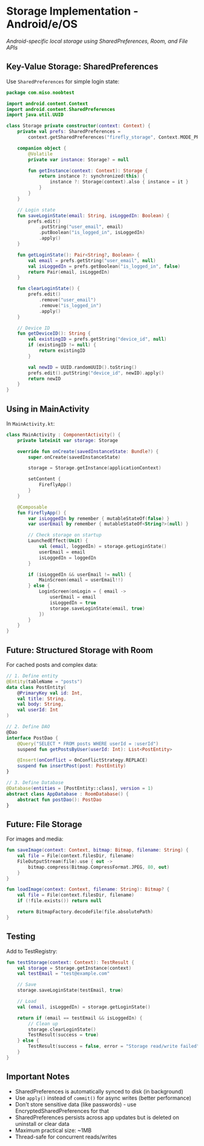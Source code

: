 # Storage Implementation - Android/e/OS

*Android-specific local storage using SharedPreferences, Room, and File APIs*

## Key-Value Storage: SharedPreferences

Use `SharedPreferences` for simple login state:

```kotlin
package com.miso.noobtest

import android.content.Context
import android.content.SharedPreferences
import java.util.UUID

class Storage private constructor(context: Context) {
    private val prefs: SharedPreferences =
        context.getSharedPreferences("firefly_storage", Context.MODE_PRIVATE)

    companion object {
        @Volatile
        private var instance: Storage? = null

        fun getInstance(context: Context): Storage {
            return instance ?: synchronized(this) {
                instance ?: Storage(context).also { instance = it }
            }
        }
    }

    // Login state
    fun saveLoginState(email: String, isLoggedIn: Boolean) {
        prefs.edit()
            .putString("user_email", email)
            .putBoolean("is_logged_in", isLoggedIn)
            .apply()
    }

    fun getLoginState(): Pair<String?, Boolean> {
        val email = prefs.getString("user_email", null)
        val isLoggedIn = prefs.getBoolean("is_logged_in", false)
        return Pair(email, isLoggedIn)
    }

    fun clearLoginState() {
        prefs.edit()
            .remove("user_email")
            .remove("is_logged_in")
            .apply()
    }

    // Device ID
    fun getDeviceID(): String {
        val existingID = prefs.getString("device_id", null)
        if (existingID != null) {
            return existingID
        }

        val newID = UUID.randomUUID().toString()
        prefs.edit().putString("device_id", newID).apply()
        return newID
    }
}
```

## Using in MainActivity

In `MainActivity.kt`:

```kotlin
class MainActivity : ComponentActivity() {
    private lateinit var storage: Storage

    override fun onCreate(savedInstanceState: Bundle?) {
        super.onCreate(savedInstanceState)

        storage = Storage.getInstance(applicationContext)

        setContent {
            FireflyApp()
        }
    }

    @Composable
    fun FireflyApp() {
        var isLoggedIn by remember { mutableStateOf(false) }
        var userEmail by remember { mutableStateOf<String?>(null) }

        // Check storage on startup
        LaunchedEffect(Unit) {
            val (email, loggedIn) = storage.getLoginState()
            userEmail = email
            isLoggedIn = loggedIn
        }

        if (isLoggedIn && userEmail != null) {
            MainScreen(email = userEmail!!)
        } else {
            LoginScreen(onLogin = { email ->
                userEmail = email
                isLoggedIn = true
                storage.saveLoginState(email, true)
            })
        }
    }
}
```

## Future: Structured Storage with Room

For cached posts and complex data:

```kotlin
// 1. Define entity
@Entity(tableName = "posts")
data class PostEntity(
    @PrimaryKey val id: Int,
    val title: String,
    val body: String,
    val userId: Int
)

// 2. Define DAO
@Dao
interface PostDao {
    @Query("SELECT * FROM posts WHERE userId = :userId")
    suspend fun getPostsByUser(userId: Int): List<PostEntity>

    @Insert(onConflict = OnConflictStrategy.REPLACE)
    suspend fun insertPost(post: PostEntity)
}

// 3. Define Database
@Database(entities = [PostEntity::class], version = 1)
abstract class AppDatabase : RoomDatabase() {
    abstract fun postDao(): PostDao
}
```

## Future: File Storage

For images and media:

```kotlin
fun saveImage(context: Context, bitmap: Bitmap, filename: String) {
    val file = File(context.filesDir, filename)
    FileOutputStream(file).use { out ->
        bitmap.compress(Bitmap.CompressFormat.JPEG, 80, out)
    }
}

fun loadImage(context: Context, filename: String): Bitmap? {
    val file = File(context.filesDir, filename)
    if (!file.exists()) return null

    return BitmapFactory.decodeFile(file.absolutePath)
}
```

## Testing

Add to TestRegistry:

```kotlin
fun testStorage(context: Context): TestResult {
    val storage = Storage.getInstance(context)
    val testEmail = "test@example.com"

    // Save
    storage.saveLoginState(testEmail, true)

    // Load
    val (email, isLoggedIn) = storage.getLoginState()

    return if (email == testEmail && isLoggedIn) {
        // Clean up
        storage.clearLoginState()
        TestResult(success = true)
    } else {
        TestResult(success = false, error = "Storage read/write failed")
    }
}
```

## Important Notes

- SharedPreferences is automatically synced to disk (in background)
- Use `apply()` instead of `commit()` for async writes (better performance)
- Don't store sensitive data (like passwords) - use EncryptedSharedPreferences for that
- SharedPreferences persists across app updates but is deleted on uninstall or clear data
- Maximum practical size: ~1MB
- Thread-safe for concurrent reads/writes
